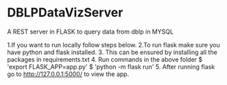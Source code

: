 # DBLPDataVizServer
A REST server in FLASK to query data from dblp in MYSQL


1.If you want to run locally follow steps below.
2.To run flask make sure you have python and flask installed. 
3. This can be ensured by installing all the packages in requirements.txt
4. Run commands in the above folder $ 'export FLASK_APP=app.py'
	        	            $ 'python -m flask run'
5. After running flask go to http://127.0.0.1:5000/ to view the app.
